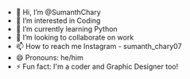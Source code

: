 - 👋 Hi, I’m @SumanthChary
- 👀 I’m interested in Coding
- 🌱 I’m currently learning Python
- 💞️ I’m looking to collaborate on work
- 📫 How to reach me Instagram - sumanth_chary07
- 😄 Pronouns: he/him
- ⚡ Fun fact: I'm a coder and Graphic Designer too!

<!---
SumanthChary/SumanthChary is a ✨ special ✨ repository because its `README.md` (this file) appears on your GitHub profile.
You can click the Preview link to take a look at your changes.
--->

